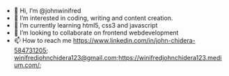 - 👋 Hi, I’m @johnwinifred
- 👀 I’m interested in coding, writing and content creation.
- 🌱 I’m currently learning html5, css3 and javascript
- 💞️ I’m looking to collaborate on frontend webdevelopment
- 📫 How to reach me https://www.linkedin.com/in/john-chidera-584731205; winifredjohnchidera123@gmail.com;https://winifredjohnchidera123.medium.com/;

<!---
johnwinifred/johnwinifred is a ✨ talented writer who can decipher technical jargon and connect with her audience. Her purpose is to provide a convincing explanation to even the most inexperienced listener.

Her other interests include coding; she is currently freelancing as a frontend webdeveloper with expertise in html5, CSS3, javascript, and react js.
 ✨ repository because its `README.md` (this file) appears on your GitHub profile.
You can click the Preview link to take a look at your changes.
--->
